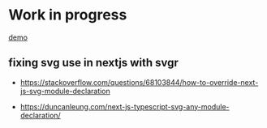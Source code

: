 # Work in progress

[demo](https://compassionate-brattain-4c4f05.netlify.app)

## fixing svg use in nextjs with svgr

- https://stackoverflow.com/questions/68103844/how-to-override-next-js-svg-module-declaration

- https://duncanleung.com/next-js-typescript-svg-any-module-declaration/
